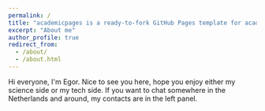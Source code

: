 ```yaml
---
permalink: /
title: "academicpages is a ready-to-fork GitHub Pages template for academic personal websites"
excerpt: "About me"
author_profile: true
redirect_from: 
  - /about/
  - /about.html
---
```


Hi everyone, I'm Egor. Nice to see you here, hope you enjoy either my science side or my tech side.
If you want to chat somewhere in the Netherlands and around, my contacts are in the left panel.
